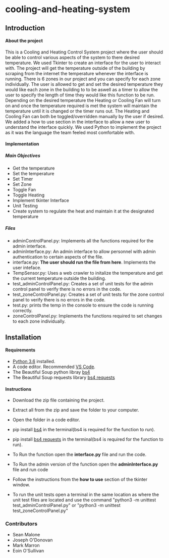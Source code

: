 # cooling-and-heating-system

## Introduction

#### About the project 

<p>
This is a Cooling and Heating Control System project where the user should be able to control various aspects of the system to there desired temperature. We used Tkinter to create an interface for the user to interact with. The project will get the temperature outside of the building by scraping from the internet the temperature whenever the interface is running. There is 6 zones in our project and you can specify for each zone individually. The user is allowed to get and set the desired temperature they would like each zone in the building to to be aswell as a timer to allow the user to specify the length of time they would like this function to be run. Depending on the desired temperature the Heating or Cooling Fan will turn on and once the temperature required is met the system will maintain the temperature until it is changed or the timer runs out. The Heating and Cooling Fan can both be toggled/overridden manually by the user if desired.  We added a how to use section in the interface to allow a new user to understand the interface quickly. We used Python to implement the project as it was the language the team feeled most comfortable with.
</p>

#### Implementation

##### Main Objectives

* Get the temperature
* Set the temperature
* Set Timer
* Set Zone
* Toggle Fan
* Toggle Heating
* Implement tkinter Interface
* Unit Testing
* Create system to regulate the heat and maintain it at the designated temperature

##### Files

* adminControlPanel.py: Implements all the functions required for the admin interface.
* adminInterface.py: An admin interface to allow personnel with admin authentication to certain aspects of the file.
* interface.py: **The user should run the file from here**. Implements the user inteface.
* TempSensor.py: Uses a web crawler to initalize the temperature and get the current temperature outside the building.
* test_adminControlPanel.py: Creates a set of unit tests for the admin control panel to verify there is no errors in the code.
* test_zoneControlPanel.py: Creates a set of unit tests for the zone control panel to verify there is no errors in the code.
* test.py: prints the temp in the console to ensure the code is running correctly.
* zoneControlPanel.py: Implements the functions required to set changes to each zone individually.

## Installation

#### Requirements

* [Python 3.6](https://www.python.org/downloads/release/python-360/) installed.
* A code editor. Recommended [VS Code](https://code.visualstudio.com/download).
* The Beautiful Soup python libray [bs4](https://pypi.org/project/bs4/)
* The Beautiful Soup requests library [bs4 requests](https://pypi.org/project/bs4/)


#### Instructions

* Download the zip file containing the project.
* Extract all from the zip and save the folder to your computer.
* Open the folder in a code editor.
* pip install [bs4](https://pypi.org/project/bs4/) in the terminal(bs4 is required for the function to run).
* pip install [bs4 requests](https://pypi.org/project/bs4/) in the terminal(bs4 is required for the function to run).
* To Run the function open the **interface.py** file and run the code.
* To Run the admin version of the function open the **adminInterface.py** file and run code
* Follow the instructions from the **how to use** section of the tkinter window.

* To run the unit tests open a terminal in the same location as where the unit test files are located and use the command "python3 -m unittest test_adminControlPanel.py" or "python3 -m unittest test_zoneControlPanel.py"



### Contributors
- Sean Malone
- Joseph O'Donovan
- Mark Marron
- Eoin O'Sullivan



